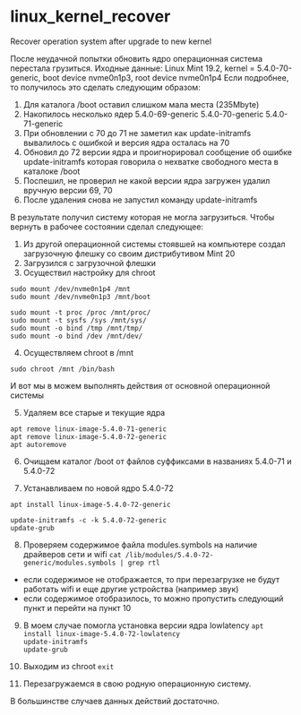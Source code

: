 # linux_kernel_recover
Recover operation system after upgrade to new kernel 


После неудачной попытки обновить ядро операционная система перестала грузиться.
Иходные данные:
Linux Mint 19.2, kernel = 5.4.0-70-generic, boot device nvme0n1p3, root device nvme0n1p4
Если подробнее, то получилось это сделать следующим образом:
1. Для каталога /boot оставил слишком мала места (235Mbyte)
2. Накопилось несколько ядер 5.4.0-69-generic 5.4.0-70-generic 5.4.0-71-generic
3. При обновлении с 70 до 71 не заметил как update-initramfs вывалилось с ошибкой и версия ядра осталась на 70
4. Обновил до 72 версии ядра и проигнорировал сообщение об ошибке update-initramfs которая говорила о нехватке свободного места в каталоке /boot
5. Поспешил, не проверил не какой версии ядра загружен удалил вручную версии 69, 70
6. После удаления снова не запустил команду update-initramfs

В результате получил систему которая не могла загрузиться. 
Чтобы вернуть в рабочее состоянии сделал следующее:

1. Из другой операционной системы стоявшей на компьютере создал загрузочную флешку со своим дистрибутивом Mint 20
2. Загрузился с загрузочной флешки
3. Осуществил настройку для chroot

`sudo mount /dev/nvme0n1p4 /mnt`<br>
`sudo mount /dev/nvme0n1p3 /mnt/boot`<br>

`sudo mount -t proc /proc /mnt/proc/`<br>
`sudo mount -t sysfs /sys /mnt/sys/`<br>
`sudo mount -o bind /tmp /mnt/tmp/`<br>
`sudo mount -o bind /dev /mnt/dev/`<br>

4. Осуществляем chroot в /mnt <br>

`sudo chroot /mnt /bin/bash`<br>

И вот мы в можем выполнять действия от основной операционной системы

5. Удаляем все старые и текущие ядра

`apt remove linux-image-5.4.0-71-generic`<br>
`apt remove linux-image-5.4.0-72-generic`<br>
`apt autoremove`<br>

6. Очищаем каталог /boot от файлов суффиксами в названиях 5.4.0-71 и 5.4.0-72 <br>

7. Устанавливаем по новой ядро 5.4.0-72 <br>

`apt install linux-image-5.4.0-72-generic`<br>

`update-initramfs -c -k 5.4.0-72-generic`<br>
`update-grub`

8. Проверяем содержимое файла modules.symbols на наличие драйверов сети и wifi
`cat /lib/modules/5.4.0-72-generic/modules.symbols | grep rtl`
- если содержимое не отображается, то при перезагрузке не будут работать wifi и еще другие устройства (например звук)
- если содержимое отобразилось, то можно пропустить следующий пункт и перейти на пункт 10

9. В моем случае помогла установка версии ядра lowlatency
`apt install linux-image-5.4.0-72-lowlatency`<br>
`update-initramfs`<br>
`update-grub`<br>

10. Выходим из chroot
`exit`<br>

11. Перезагружаемся в свою родную операционную систему.

В большинстве случаев данных действий достаточно. 


